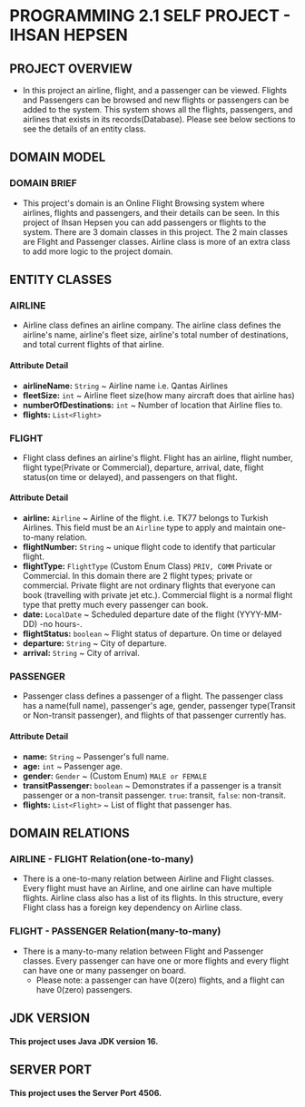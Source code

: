 # PROGRAMMING 2.1 SELF PROJECT - IHSAN HEPSEN

## PROJECT OVERVIEW

- In this project an airline, flight, and a passenger can be viewed. Flights and Passengers can be browsed and new
  flights or passengers can be added to the system. This system shows all the flights, passengers, and airlines that
  exists in its records(Database). Please see below sections to see the details of an entity class.

## DOMAIN MODEL

### DOMAIN BRIEF

- This project's domain is an Online Flight Browsing system where airlines, flights and passengers, and their details
  can be seen. In this project of Ihsan Hepsen you can add passengers or flights to the system. There are 3 domain
  classes in this project. The 2 main classes are Flight and Passenger classes. Airline class is more of an extra class
  to add more logic to the project domain.

## ENTITY CLASSES

### AIRLINE

- Airline class defines an airline company. The airline class defines the airline's name, airline's fleet size,
  airline's total number of destinations, and total current flights of that airline.

#### Attribute Detail

- **airlineName:** `String` ~ Airline name i.e. Qantas Airlines
- **fleetSize:** `int` ~  Airline fleet size(how many aircraft does that airline has)
- **numberOfDestinations:** `int` ~ Number of location that Airline flies to.
- **flights:** `List<Flight>`

### FLIGHT

- Flight class defines an airline's flight. Flight has an airline, flight number, flight type(Private or Commercial),
  departure, arrival, date, flight status(on time or delayed), and passengers on that flight.

#### Attribute Detail

- **airline:** `Airline` ~ Airline of the flight. i.e. TK77 belongs to Turkish Airlines. This field must be an `Airline`
  type to apply and maintain one-to-many relation.
- **flightNumber:** `String` ~ unique flight code to identify that particular flight.
- **flightType:** `FlightType` (Custom Enum Class) `PRIV, COMM` Private or Commercial. In this domain there are 2 flight
  types; private or commercial. Private flight are not ordinary flights that everyone can book (travelling with private
  jet etc.). Commercial flight is a normal flight type that pretty much every passenger can book.
- **date:** `LocalDate` ~ Scheduled departure date of the flight (YYYY-MM-DD) -no hours-.
- **flightStatus:** `boolean` ~ Flight status of departure. On time or delayed
- **departure:** `String` ~ City of departure.
- **arrival:** `String` ~ City of arrival.

### PASSENGER

- Passenger class defines a passenger of a flight. The passenger class has a name(full name), passenger's age, gender,
  passenger type(Transit or Non-transit passenger), and flights of that passenger currently has.

#### Attribute Detail

- **name:** `String` ~ Passenger's full name.
- **age:** `int` ~ Passenger age.
- **gender:** `Gender` ~ (Custom Enum) `MALE or FEMALE`
- **transitPassenger:** `boolean` ~ Demonstrates if a passenger is a transit passenger or a non-transit
  passenger. `true`: transit, `false`: non-transit.
- **flights:** `List<Flight>` ~ List of flight that passenger has.

## DOMAIN RELATIONS

### AIRLINE - FLIGHT Relation(one-to-many)

- There is a one-to-many relation between Airline and Flight classes. Every flight must have an Airline, and one airline
  can have multiple flights. Airline class also has a list of its flights. In this structure, every Flight class has a
  foreign key dependency on Airline class.

### FLIGHT - PASSENGER Relation(many-to-many)

- There is a many-to-many relation between Flight and Passenger classes. Every passenger can have one or more flights
  and every flight can have one or many passenger on board.
    - Please note: a passenger can have 0(zero) flights, and a flight can have 0(zero) passengers.

## JDK VERSION

#### This project uses Java JDK version 16.

## SERVER PORT

#### This project uses the Server Port 4506.
